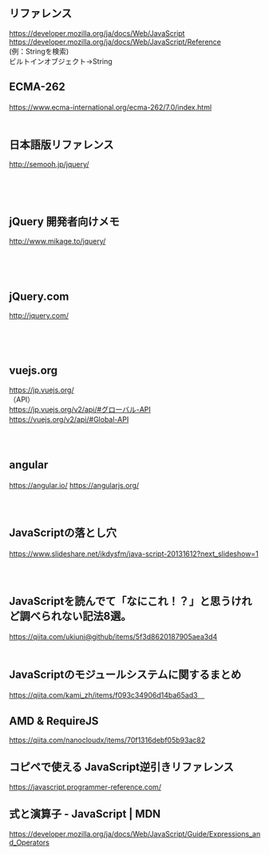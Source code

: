 ## リファレンス  
https://developer.mozilla.org/ja/docs/Web/JavaScript  
https://developer.mozilla.org/ja/docs/Web/JavaScript/Reference    
(例：Stringを検索)  
ビルトインオブジェクト→String  
  

## ECMA-262
https://www.ecma-international.org/ecma-262/7.0/index.html
　  
　  
## 日本語版リファレンス  
http://semooh.jp/jquery/  
　  
　  
　  
## jQuery 開発者向けメモ  
http://www.mikage.to/jquery/  
　  
　  
　  
## jQuery.com  
http://jquery.com/  
　  
　  
　  
## vuejs.org 
https://jp.vuejs.org/  
（API）  
https://jp.vuejs.org/v2/api/#グローバル-API  
https://vuejs.org/v2/api/#Global-API
　  
　  
　  
## angular
https://angular.io/
https://angularjs.org/
　  
　  
　  
## JavaScriptの落とし穴
https://www.slideshare.net/ikdysfm/java-script-20131612?next_slideshow=1
　  
　  
　  
## JavaScriptを読んでて「なにこれ！？」と思うけれど調べられない記法8選。
https://qiita.com/ukiuni@github/items/5f3d8620187905aea3d4
　  
　  
## JavaScriptのモジュールシステムに関するまとめ
https://qiita.com/kami_zh/items/f093c34906d14ba65ad3　  


## AMD & RequireJS
https://qiita.com/nanocloudx/items/70f1316debf05b93ac82


## コピペで使える JavaScript逆引きリファレンス
https://javascript.programmer-reference.com/


## 式と演算子 - JavaScript | MDN
https://developer.mozilla.org/ja/docs/Web/JavaScript/Guide/Expressions_and_Operators


